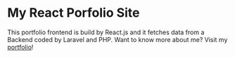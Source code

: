 # My React Porfolio Site

This portfolio frontend is build by React.js and it fetches data from a Backend coded by Laravel and PHP. Want to know more about me? Visit my [portfolio](https://react-portfolio.raymondleemv.com)!
